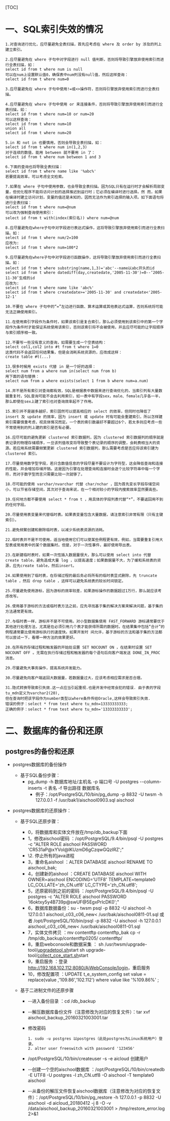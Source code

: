 [TOC]

# 一、SQL索引失效的情况

```properties
1.对查询进行优化，应尽量避免全表扫描，首先应考虑在 where 及 order by 涉及的列上建立索引。  

2.应尽量避免在 where 子句中对字段进行 null 值判断，否则将导致引擎放弃使用索引而进行全表扫描，如：  
select id from t where num is null  
可以在num上设置默认值0，确保表中num列没有null值，然后这样查询：  
select id from t where num=0  

3.应尽量避免在 where 子句中使用!=或<>操作符，否则将引擎放弃使用索引而进行全表扫描。  

4.应尽量避免在 where 子句中使用 or 来连接条件，否则将导致引擎放弃使用索引而进行全表扫描，如：  
select id from t where num=10 or num=20  
可以这样查询：  
select id from t where num=10  
union all  
select id from t where num=20  

5.in 和 not in 也要慎用，否则会导致全表扫描，如：  
select id from t where num in(1,2,3)  
对于连续的数值，能用 between 就不要用 in 了：  
select id from t where num between 1 and 3  

6.下面的查询也将导致全表扫描：  
select id from t where name like '%abc%'  
若要提高效率，可以考虑全文检索。  

7.如果在 where 子句中使用参数，也会导致全表扫描。因为SQL只有在运行时才会解析局部变量，但优化程序不能将访问计划的选择推迟到运行时；它必须在编译时进行选择。然 而，如果在编译时建立访问计划，变量的值还是未知的，因而无法作为索引选择的输入项。如下面语句将进行全表扫描：  
select id from t where num=@num  
可以改为强制查询使用索引：  
select id from t with(index(索引名)) where num=@num  

8.应尽量避免在where子句中对字段进行表达式操作，这将导致引擎放弃使用索引而进行全表扫描。如：  
select id from t where num/2=100  
应改为:  
select id from t where num=100*2  

9.应尽量避免在where子句中对字段进行函数操作，这将导致引擎放弃使用索引而进行全表扫描。如：  
select id from t where substring(name,1,3)='abc'--name以abc开头的id  
select id from t where datediff(day,createdate,'2005-11-30')=0--‘2005-11-30’生成的id  
应改为:  
select id from t where name like 'abc%'  
select id from t where createdate>='2005-11-30' and createdate<'2005-12-1'  

10.不要在 where 子句中的“=”左边进行函数、算术运算或其他表达式运算，否则系统将可能无法正确使用索引。  

11.在使用索引字段作为条件时，如果该索引是复合索引，那么必须使用到该索引中的第一个字段作为条件时才能保证系统使用该索引，否则该索引将不会被使用，并且应尽可能的让字段顺序与索引顺序相一致。  

12.不要写一些没有意义的查询，如需要生成一个空表结构：  
select col1,col2 into #t from t where 1=0  
这类代码不会返回任何结果集，但是会消耗系统资源的，应改成这样：  
create table #t(...)  

13.很多时候用 exists 代替 in 是一个好的选择：  
select num from a where num in(select num from b)  
用下面的语句替换：  
select num from a where exists(select 1 from b where num=a.num)  

14.并不是所有索引对查询都有效，SQL是根据表中数据来进行查询优化的，当索引列有大量数据重复时，SQL查询可能不会去利用索引，如一表中有字段sex，male、female几乎各一半，那么即使在sex上建了索引也对查询效率起不了作用。  

15.索引并不是越多越好，索引固然可以提高相应的 select 的效率，但同时也降低了 insert 及 update 的效率，因为 insert 或 update 时有可能会重建索引，所以怎样建索引需要慎重考虑，视具体情况而定。一个表的索引数最好不要超过6个，若太多则应考虑一些不常使用到的列上建的索引是否有必要。  

16.应尽可能的避免更新 clustered 索引数据列，因为 clustered 索引数据列的顺序就是表记录的物理存储顺序，一旦该列值改变将导致整个表记录的顺序的调整，会耗费相当大的资源。若应用系统需要频繁更新 clustered 索引数据列，那么需要考虑是否应将该索引建为 clustered 索引。  

17.尽量使用数字型字段，若只含数值信息的字段尽量不要设计为字符型，这会降低查询和连接的性能，并会增加存储开销。这是因为引擎在处理查询和连接时会逐个比较字符串中每一个字符，而对于数字型而言只需要比较一次就够了。

18.尽可能的使用 varchar/nvarchar 代替 char/nchar ，因为首先变长字段存储空间小，可以节省存储空间，其次对于查询来说，在一个相对较小的字段内搜索效率显然要高些。  

19.任何地方都不要使用 select * from t ，用具体的字段列表代替“*”，不要返回用不到的任何字段。  

20.尽量使用表变量来代替临时表。如果表变量包含大量数据，请注意索引非常有限（只有主键索引）。  

21.避免频繁创建和删除临时表，以减少系统表资源的消耗。  

22.临时表并不是不可使用，适当地使用它们可以使某些例程更有效，例如，当需要重复引用大型表或常用表中的某个数据集时。但是，对于一次性事件，最好使用导出表。  

23.在新建临时表时，如果一次性插入数据量很大，那么可以使用 select into 代替 create table，避免造成大量 log ，以提高速度；如果数据量不大，为了缓和系统表的资源，应先create table，然后insert。  

24.如果使用到了临时表，在存储过程的最后务必将所有的临时表显式删除，先 truncate table ，然后 drop table ，这样可以避免系统表的较长时间锁定。  

25.尽量避免使用游标，因为游标的效率较差，如果游标操作的数据超过1万行，那么就应该考虑改写。  

26.使用基于游标的方法或临时表方法之前，应先寻找基于集的解决方案来解决问题，基于集的方法通常更有效。  

27.与临时表一样，游标并不是不可使用。对小型数据集使用 FAST_FORWARD 游标通常要优于其他逐行处理方法，尤其是在必须引用几个表才能获得所需的数据时。在结果集中包括“合计”的例程通常要比使用游标执行的速度快。如果开发时 间允许，基于游标的方法和基于集的方法都可以尝试一下，看哪一种方法的效果更好。  

28.在所有的存储过程和触发器的开始处设置 SET NOCOUNT ON ，在结束时设置 SET NOCOUNT OFF 。无需在执行存储过程和触发器的每个语句后向客户端发送 DONE_IN_PROC 消息。  

29.尽量避免大事务操作，提高系统并发能力。  

30.尽量避免向客户端返回大数据量，若数据量过大，应该考虑相应需求是否合理。

31.隐式转换导致索引失效.这一点应当引起重视.也是开发中经常会犯的错误. 由于表的字段tu_mdn定义为varchar2(20), 
但在查询时把该字段作为number类型以where条件传给Oracle,这样会导致索引失效. 
错误的例子：select * from test where tu_mdn=13333333333; 
正确的例子：select * from test where tu_mdn='13333333333'; 
```

# 二、数据库的备份和还原

## postgres的备份和还原

- postgres数据库的备份操作

  - 基于SQL备份步骤：
    - pg_dump -h 数据库地址/主机名 -p 端口号  -U postgres --column-inserts -t 表名 -f 导出路径 数据库名
      - 例子：/opt/PostgreSQL/10/bin/pg_dump -p 8832 -U twsm -h 127.0.0.1 -f /usr/bak1/aischool0903.sql aischool

- postgres数据库的还原操作：

  - 基于SQL还原步骤：

    - 0，将数据库和实体文件放在/tmp/db_backup下面
    - 1，修改aischool密码 ：/opt/PostgreSQL/9.4/bin/psql -U postgres -c "ALTER ROLE aischool PASSWORD 'CR531aP@xYVol@lKUzmD6gCzqwGQzIRZ';"
    - \2. 停止所有的java进程
    - 3，重命名aishool ：ALTER DATABASE aischool RENAME TO aischool_bak;
    - 4，创建新的aishool ：CREATE DATABASE aischool WITH OWNER=aischool ENCODING='UTF8' TEMPLATE=template0 LC_COLLATE='zh_CN.utf8' LC_CTYPE='zh_CN.utf8';
    - 5，还原密码到之前的密码 ：/opt/PostgreSQL/9.4/bin/psql -U postgres -c "ALTER ROLE aischool PASSWORD 'l6oktxy5y4B739p@swUF@5EgxPrIcDK0';"
    - 6，数据库数据备份：su - twsm psql -p 8832 -U aischool -h 127.0.0.1  aischool_c03_c06_new< /usr/bak/aischool0811-01.sql 或者 /opt/PostgreSQL/10/bin/psql -p 8832 -U aischool -h 127.0.0.1  aischool_c03_c06_new< /usr/bak/aischool0811-01.sql
    - 7，实体文件拷贝 ：mv contentftp contentftp_bak cp -r /tmp/db_backup/contentftp0205/ contentftp/
    - 8，重启webconsole和数据采集 ： sh /usr/twsm/upgrade-tool/[upgradetool.sh](http://upgradetool.sh)start sh upgrade-tool/[collect_cce_start.sh](http://collect_cce_start.sh)start
    - 9，重启服务 ：登录<http://192.168.102.112:8080/AiWebConsole/login>，重启服务
    - 10，修改配置项 ：UPDATE t_e_system_config set value = replace(value ,'109.86','102.112') where value like '%109.86%' ;

  - 基于二进制文件的还原步骤

    - --进入备份目录 ：cd /db_backup

    - --解压数据库备份文件（注意修改为对应的恢复文件）：tar xvf aischool_backup_20160321003001.tar

    - 修改密码

      ```shell
      1. sudo -u postgres 以postgres（此处postgres为Linux系统用户）登录。
      2. alter user freeswitch with password '123456'
      ```

    - /opt/PostgreSQL/10/bin/createuser -s -e aicloud 创建用户

    - --创建一个空的aischool数据库 ：/opt/PostgreSQL/10/bin/createdb -E UTF8 -U postgres -l zh_CN.utf8 -O aischool -T template0 aischool

    - --从备份的解压文件恢复aischool数据库（注意修改为对应的恢复文件）：/opt/PostgreSQL/10/bin/pg_restore -h 127.0.0.1 -p 8832 -U aischool -d aicloud_20180412 -j 8 -O -v /data/aischool_backup_20160321003001 > /tmp/restore_error.log 2>&1

